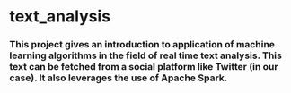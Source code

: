 # text_analysis

### This project gives an introduction to application of machine learning algorithms in the field of real time text analysis. This text can be fetched from a social platform like Twitter (in our case). It also leverages the use of Apache Spark. 
